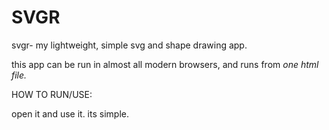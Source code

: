 # SVGR
svgr- my lightweight, simple svg and shape drawing app.

this app can be run in almost all modern browsers, and runs from *one html file.*

HOW TO RUN/USE:

open it and use it. its simple.

